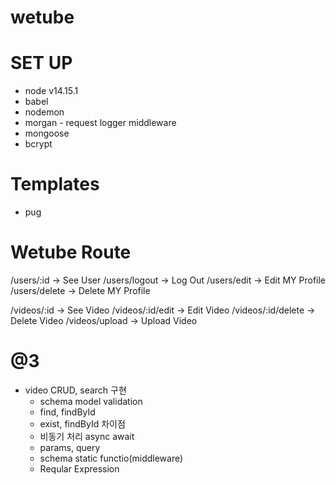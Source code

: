 # wetube

# SET UP
* node v14.15.1
* babel
* nodemon
* morgan - request logger middleware
* mongoose
* bcrypt

# Templates
* pug

# Wetube Route
/users/:id -> See User
/users/logout -> Log Out
/users/edit -> Edit MY Profile
/users/delete -> Delete MY Profile

/videos/:id -> See Video
/videos/:id/edit -> Edit Video
/videos/:id/delete -> Delete Video
/videos/upload -> Upload Video

# @3
* video CRUD, search 구현
    * schema model validation
    * find, findById
    * exist, findById 차이점
    * 비동기 처리 async await
    * params, query
    * schema static functio(middleware)
    * Reqular Expression
